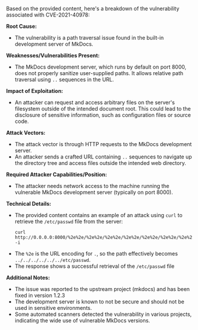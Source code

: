 Based on the provided content, here's a breakdown of the vulnerability associated with CVE-2021-40978:

**Root Cause:**

- The vulnerability is a path traversal issue found in the built-in development server of MkDocs.

**Weaknesses/Vulnerabilities Present:**

- The MkDocs development server, which runs by default on port 8000, does not properly sanitize user-supplied paths. It allows relative path traversal using `..` sequences in the URL.

**Impact of Exploitation:**

- An attacker can request and access arbitrary files on the server's filesystem outside of the intended document root. This could lead to the disclosure of sensitive information, such as configuration files or source code.

**Attack Vectors:**

- The attack vector is through HTTP requests to the MkDocs development server.
- An attacker sends a crafted URL containing `..` sequences to navigate up the directory tree and access files outside the intended web directory.

**Required Attacker Capabilities/Position:**

- The attacker needs network access to the machine running the vulnerable MkDocs development server (typically on port 8000).

**Technical Details:**

- The provided content contains an example of an attack using `curl` to retrieve the `/etc/passwd` file from the server:
  ```
  curl http://0.0.0.0:8000/%2e%2e/%2e%2e/%2e%2e/%2e%2e/%2e%2e/%2e%2e/%2e%2e/etc/passwd -i
  ```
- The `%2e` is the URL encoding for `.`, so the path effectively becomes `../../../../../../etc/passwd`.
- The response shows a successful retrieval of the `/etc/passwd` file

**Additional Notes:**

- The issue was reported to the upstream project (mkdocs) and has been fixed in version 1.2.3
- The development server is known to not be secure and should not be used in sensitive environments.
- Some automated scanners detected the vulnerability in various projects, indicating the wide use of vulnerable MkDocs versions.